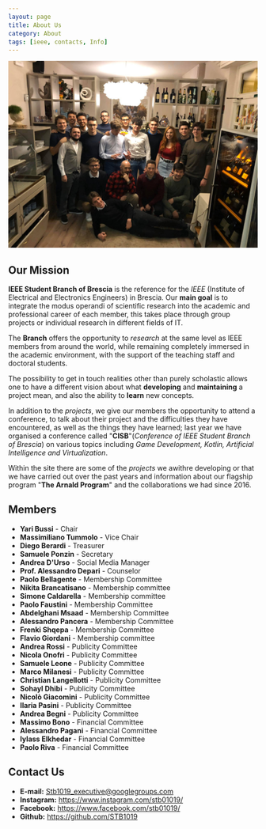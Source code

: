 ```yaml
---
layout: page
title: About Us
category: About
tags: [ieee, contacts, Info]
---
```


![Header](/images/header_about_us.jpg)


## Our Mission

**IEEE Student Branch of Brescia** is the reference for the *IEEE* (Institute of Electrical and Electronics Engineers) in Brescia.
Our **main goal** is to integrate the modus operandi of scientific research into the academic and professional career of each member, this takes place through group projects or individual research in different fields of IT.

The **Branch** offers the opportunity to *research* at the same level as IEEE members from around the world, while remaining completely immersed in the academic environment, with the support of the teaching staff and doctoral students.

The possibility to get in touch  realities other than purely scholastic allows one to have a different vision about what **developing** and **maintaining** a project mean, and also the ability to **learn** new concepts.

In addition to the *projects*, we give our members the opportunity to attend a conference, to talk about their project and the difficulties they have encountered, as well as the things they have learned; last year we have organised a conference called "**CISB**"(*Conference of IEEE Student Branch of Brescia*) on various topics including *Game Development, Kotlin, Artificial Intelligence and Virtualization*.

Within the site there are some of the *projects* we awithre developing or that we have carried out over the past years and information about our flagship program "**The Arnald Program**" and the collaborations we had since 2016.



## Members

* **Yari Bussi** - Chair
* **Massimiliano Tummolo** - Vice Chair
* **Diego Berardi** - Treasurer
* **Samuele Ponzin** - Secretary
* **Andrea D'Urso** - Social Media Manager
* **Prof. Alessandro Depari** - Counselor
* **Paolo Bellagente** - Membership Committee
* **Nikita Brancatisano** - Membership committee
* **Simone Caldarella** - Membership committee
* **Paolo Faustini** - Membership Committee
* **Abdelghani Msaad** - Membership Committee
* **Alessandro Pancera** - Membership Committee
* **Frenki Shqepa** - Membership Committee
* **Flavio Giordani** - Membership committee
* **Andrea Rossi** - Publicity Committee
* **Nicola Onofri** - Publicity Committee
* **Samuele Leone** - Publicity Committee
* **Marco Milanesi** - Publicity Committee
* **Christian Langellotti** - Publicity Committee
* **Sohayl Dhibi** - Publicity Committee
* **Nicolò Giacomini** - Publicity Committee
* **Ilaria Pasini** - Publicity Committee
* **Andrea Begni** - Publicity Committee
* **Massimo Bono** - Financial Committee
* **Alessandro Pagani** - Financial Committee
* **Iylass Elkhedar** - Financial Committee
* **Paolo Riva** - Financial Committee

## Contact Us

* **E-mail:** <Stb1019_executive@googlegroups.com>
* **Instagram:** <https://www.instagram.com/stb01019/>
* **Facebook:** <https://www.facebook.com/stb01019/>
* **Github:** <https://github.com/STB1019>
